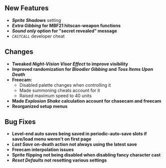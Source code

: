 ## New Features

- **_Sprite Shadows_** setting
- **_Extra Gibbing_ for MBF21 hitscan-weapon functions**
- **_Sound only_ option for "secret revealed" message**
- *`CASTCALL`* developer cheat

## Changes

- **Tweaked _Night-Vision Visor Effect_ to improve visibility**
- **Improved randomization for _Bloodier Gibbing_ and _Toss Items Upon Death_**
- **Freecam:**
  - Disabled palette changes when controlling it
  - Made summoning cheats account for it
  - Raised maximum speed to 40 units
- **Made _Explosion Shake_ calculation account for chasecam and freecam**
- **Reorganized setup menus**

## Bug Fixes

- **Level-end auto saves being saved in periodic-auto-save slots if save/load menu weren't on first page**
- **_Last Save_ on-death action not always using the latest save**
- **Freecam interpolation issues**
- **Sprite flipping not being disabled when disabling fancy character cast**
- **_Reset Defaults_ not resetting various settings**
